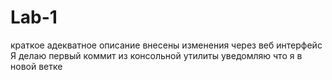# Lab-1
краткое адекватное описание
внесены изменения через веб интерфейс
Я делаю первый коммит из консольной утилиты
уведомляю что я в новой ветке
